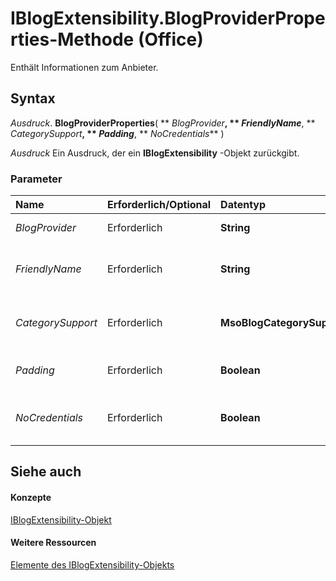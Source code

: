 
# IBlogExtensibility.BlogProviderProperties-Methode (Office)

Enthält Informationen zum Anbieter.


## Syntax

 _Ausdruck_. **BlogProviderProperties**( ** _BlogProvider_**, ** _FriendlyName_**, ** _CategorySupport_**, ** _Padding_**, ** _NoCredentials_** )

 _Ausdruck_ Ein Ausdruck, der ein **IBlogExtensibility** -Objekt zurückgibt.


### Parameter



|**Name**|**Erforderlich/Optional**|**Datentyp**|**Beschreibung**|
|:-----|:-----|:-----|:-----|
| _BlogProvider_|Erforderlich|**String**|Der Name des Blogdienstanbieters.|
| _FriendlyName_|Erforderlich|**String**|Stellt den Namen dar, der auf der Benutzeroberfläche angezeigt wird.|
| _CategorySupport_|Erforderlich|**MsoBlogCategorySupport**|Stellt dar, wie viele Kategorien vom Anbieter unterstützt werden.|
| _Padding_|Erforderlich|**Boolean**|Gibt an, ob Tabellentextabstand erkannt wird.|
| _NoCredentials_|Erforderlich|**Boolean**|Gibt an, ob für den Anbieter Anmeldeinformationen erforderlich sind.|

## Siehe auch


#### Konzepte


[IBlogExtensibility-Objekt](9757afdb-da45-8b97-636f-476efe036ac3.md)
#### Weitere Ressourcen


[Elemente des IBlogExtensibility-Objekts](http://msdn.microsoft.com/library/55f27978-9b18-f9a5-c276-298b2539ec3c%28Office.15%29.aspx)